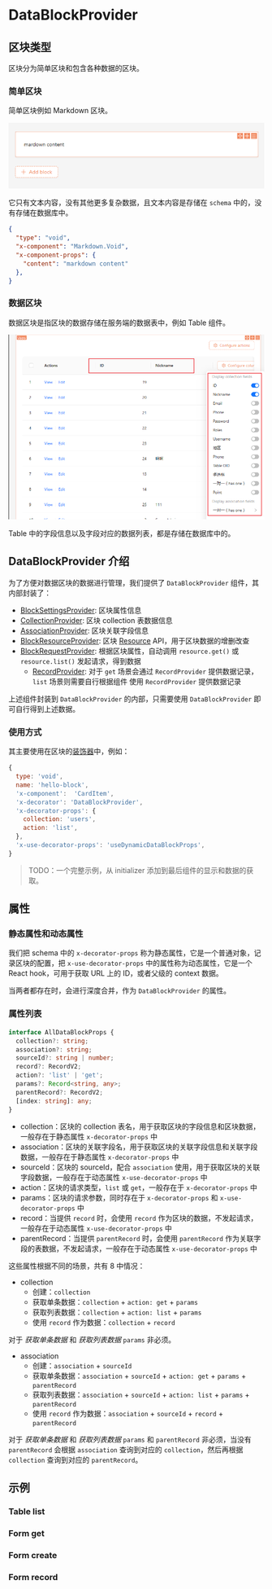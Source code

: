 # DataBlockProvider

## 区块类型

区块分为简单区块和包含各种数据的区块。

### 简单区块

简单区块例如 Markdown 区块。

![](./images/markdown-block.png)

它只有文本内容，没有其他更多复杂数据，且文本内容是存储在 `schema` 中的，没有存储在数据库中。

```json {5}| pure
{
  "type": "void",
  "x-component": "Markdown.Void",
  "x-component-props": {
    "content": "markdown content"
  },
}
```

### 数据区块

数据区块是指区块的数据存储在服务端的数据表中，例如 Table 组件。

![](./images/data-block.png)

Table 中的字段信息以及字段对应的数据列表，都是存储在数据库中的。


## DataBlockProvider 介绍

为了方便对数据区块的数据进行管理，我们提供了 `DataBlockProvider` 组件，其内部封装了：

- [BlockSettingsProvider](xx): 区块属性信息
- [CollectionProvider](xx): 区块 collection 表数据信息
- [AssociationProvider](xx): 区块关联字段信息
- [BlockResourceProvider](xx): 区块 [Resource](xx) API，用于区块数据的增删改查
- [BlockRequestProvider](xx): 根据区块属性，自动调用 `resource.get()` 或 `resource.list()` 发起请求，得到数据
  - [RecordProvider](xx): 对于 `get` 场景会通过 `RecordProvider` 提供数据记录，`list` 场景则需要自行根据组件 使用 `RecordProvider` 提供数据记录

上述组件封装到 `DataBlockProvider` 的内部，只需要使用 `DataBlockProvider` 即可自行得到上述数据。

### 使用方式

其主要使用在区块的[装饰器]()中，例如：

<!-- 截图 -->

```js {5}| pure
{
  type: 'void',
  name: 'hello-block',
  'x-component':  'CardItem',
  'x-decorator': 'DataBlockProvider',
  'x-decorator-props': {
    collection: 'users',
    action: 'list',
  },
  'x-use-decorator-props': 'useDynamicDataBlockProps',
}
```

> TODO：一个完整示例，从 initializer 添加到最后组件的显示和数据的获取。

## 属性

### 静态属性和动态属性

我们把 schema 中的 `x-decorator-props` 称为静态属性，它是一个普通对象，记录区块的配置，把 `x-use-decorator-props` 中的属性称为动态属性，它是一个 React hook，可用于获取 URL 上的 ID，或者父级的 context 数据。

当两者都存在时，会进行深度合并，作为 `DataBlockProvider` 的属性。

### 属性列表

```ts | pure
interface AllDataBlockProps {
  collection?: string;
  association?: string;
  sourceId?: string | number;
  record?: RecordV2;
  action?: 'list' | 'get';
  params?: Record<string, any>;
  parentRecord?: RecordV2;
  [index: string]: any;
}
```

- collection：区块的 collection 表名，用于获取区块的字段信息和区块数据，一般存在于静态属性 `x-decorator-props` 中
- association：区块的关联字段名，用于获取区块的关联字段信息和关联字段数据，一般存在于静态属性 `x-decorator-props` 中
- sourceId：区块的 sourceId，配合 `association` 使用，用于获取区块的关联字段数据，一般存在于动态属性 `x-use-decorator-props` 中
- action：区块的请求类型，`list` 或 `get`，一般存在于 `x-decorator-props` 中
- params：区块的请求参数，同时存在于 `x-decorator-props` 和 `x-use-decorator-props` 中
- record：当提供 `record` 时，会使用 `record` 作为区块的数据，不发起请求，一般存在于动态属性 `x-use-decorator-props` 中
- parentRecord：当提供 `parentRecord` 时，会使用 `parentRecord` 作为关联字段的表数据，不发起请求，一般存在于动态属性 `x-use-decorator-props` 中

这些属性根据不同的场景，共有 8 中情况：

- collection
  - 创建：`collection`
  - 获取单条数据：`collection` + `action: get` + `params`
  - 获取列表数据：`collection` + `action: list` + `params`
  - 使用 `record` 作为数据：`collection` + `record`

对于 *获取单条数据* 和 *获取列表数据*  `params` 非必须。

- association
  - 创建：`association` + `sourceId`
  - 获取单条数据：`association` + `sourceId` + `action: get` + `params` + `parentRecord`
  - 获取列表数据：`association` + `sourceId` + `action: list` + `params` + `parentRecord`
  - 使用 `record` 作为数据：`association` + `sourceId` + `record` + `parentRecord`


对于 *获取单条数据* 和 *获取列表数据*  `params` 和 `parentRecord` 非必须，当没有 `parentRecord` 会根据 `association` 查询到对应的 `collection`，然后再根据 `collection` 查询到对应的 `parentRecord`。

## 示例

### Table list

### Form get

### Form create

### Form record

